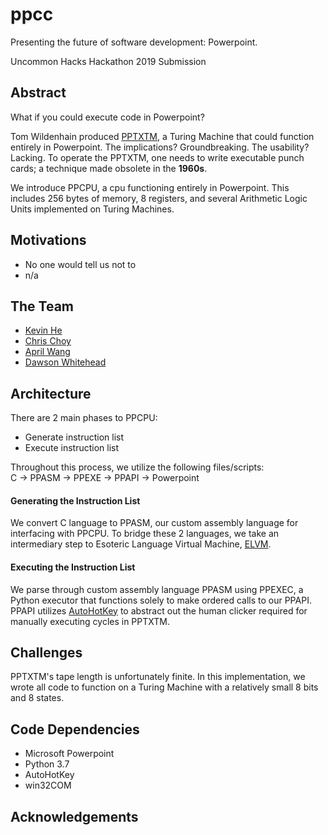 # ppcc
Presenting the future of software development: Powerpoint.  

Uncommon Hacks Hackathon 2019 Submission

## Abstract

What if you could execute code in Powerpoint?

Tom Wildenhain produced [PPTXTM](https://www.andrew.cmu.edu/user/twildenh/PowerPointTM/Paper.pdf), a Turing Machine that could function entirely in Powerpoint. The implications? Groundbreaking. The usability? Lacking. To operate the PPTXTM, one needs to write executable punch cards; a technique made obsolete in the **1960s**.

We introduce PPCPU, a cpu functioning entirely in Powerpoint. This includes 256 bytes of memory, 8 registers, and several Arithmetic Logic Units implemented on Turing Machines.  

## Motivations

* No one would tell us not to
* n/a

## The Team

* [Kevin He](https://github.com/echowisp)  
* [Chris Choy](https://github.com/cchoy96)  
* [April Wang](https://github.com/aprilyw)  
* [Dawson Whitehead](https://github.com/dwahme)  

## Architecture

There are 2 main phases to PPCPU:

* Generate instruction list
* Execute instruction list

Throughout this process, we utilize the following files/scripts:  
C -> PPASM -> PPEXE -> PPAPI -> Powerpoint

#### Generating the Instruction List

We convert C language to PPASM, our custom assembly language for interfacing with PPCPU. To bridge these 2 languages, we take an intermediary step to Esoteric Language Virtual Machine, [ELVM](https://github.com/shinh/elvm/blob/master/ELVM.md?fbclid=IwAR2fsBSlkAFs3sTNRWkGrZycb_oATt_ElK7se8vLm4k5gPK8r2bCVOelR2k).

#### Executing the Instruction List

We parse through custom assembly language PPASM using PPEXEC, a Python executor that functions solely to make ordered calls to our PPAPI. PPAPI utilizes [AutoHotKey](https://www.autohotkey.com/) to abstract out the human clicker required for manually executing cycles in PPTXTM.

## Challenges

PPTXTM's tape length is unfortunately finite. In this implementation, we wrote all code to function on a Turing Machine with a relatively small 8 bits and 8 states.

## Code Dependencies

* Microsoft Powerpoint
* Python 3.7
* AutoHotKey
* win32COM

## Acknowledgements
